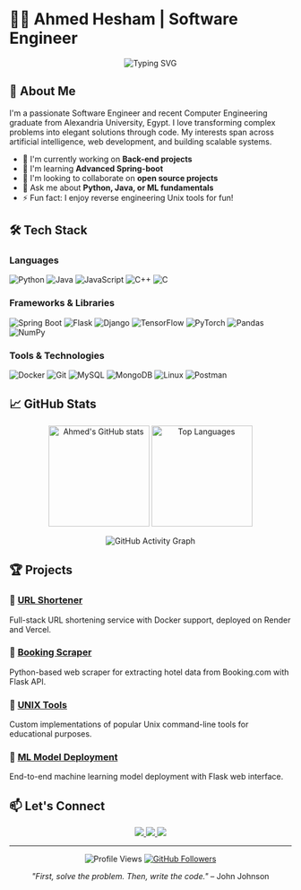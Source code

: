 # 👨‍💻 Ahmed Hesham | Software Engineer

<p align="center">
  <img src="https://readme-typing-svg.demolab.com?font=Fira+Code&pause=1000&color=22D3EE&center=true&vCenter=true&width=435&lines=AI+Enthusiast;Back-End+Developer;Problem+Solver;Continuous+Learner" alt="Typing SVG" />
</p>

## 🚀 About Me

I'm a passionate Software Engineer and recent Computer Engineering graduate from Alexandria University, Egypt. I love transforming complex problems into elegant solutions through code. My interests span across artificial intelligence, web development, and building scalable systems.

- 🔭 I'm currently working on **Back-end projects**
- 🌱 I'm learning **Advanced Spring-boot**
- 👯 I'm looking to collaborate on **open source projects**
- 💬 Ask me about **Python, Java, or ML fundamentals**
- ⚡ Fun fact: I enjoy reverse engineering Unix tools for fun!

## 🛠️ Tech Stack

### **Languages**
![Python](https://img.shields.io/badge/Python-3776AB?style=for-the-badge&logo=python&logoColor=white)
![Java](https://img.shields.io/badge/Java-ED8B00?style=for-the-badge&logo=openjdk&logoColor=white)
![JavaScript](https://img.shields.io/badge/JavaScript-F7DF1E?style=for-the-badge&logo=javascript&logoColor=black)
![C++](https://img.shields.io/badge/C++-00599C?style=for-the-badge&logo=c%2B%2B&logoColor=white)
![C](https://img.shields.io/badge/C-A8B9CC?style=for-the-badge&logo=c&logoColor=black)

### **Frameworks & Libraries**
![Spring Boot](https://img.shields.io/badge/Spring_Boot-6DB33F?style=for-the-badge&logo=springboot&logoColor=white)
![Flask](https://img.shields.io/badge/Flask-000000?style=for-the-badge&logo=flask&logoColor=white)
![Django](https://img.shields.io/badge/Django-ff0000?style=for-the-badge&logo=django&logoColor=white)
![TensorFlow](https://img.shields.io/badge/TensorFlow-FF6F00?style=for-the-badge&logo=tensorflow&logoColor=white)
![PyTorch](https://img.shields.io/badge/PyTorch-EE4C2C?style=for-the-badge&logo=pytorch&logoColor=white)
![Pandas](https://img.shields.io/badge/Pandas-150458?style=for-the-badge&logo=pandas&logoColor=white)
![NumPy](https://img.shields.io/badge/NumPy-013243?style=for-the-badge&logo=numpy&logoColor=white)


### **Tools & Technologies**
![Docker](https://img.shields.io/badge/Docker-2496ED?style=for-the-badge&logo=docker&logoColor=white)
![Git](https://img.shields.io/badge/Git-F05032?style=for-the-badge&logo=git&logoColor=white)
![MySQL](https://img.shields.io/badge/MySQL-4479A1?style=for-the-badge&logo=mysql&logoColor=white)
![MongoDB](https://img.shields.io/badge/MongoDB-47A248?style=for-the-badge&logo=mongodb&logoColor=white)
![Linux](https://img.shields.io/badge/Linux-FCC624?style=for-the-badge&logo=linux&logoColor=black)
![Postman](https://img.shields.io/badge/Postman-FF6C37?style=for-the-badge&logo=postman&logoColor=white)

## 📈 GitHub Stats

<p align="center">
  <img height="180em" src="https://github-readme-stats.vercel.app/api?username=Ahmed122000&show_icons=true&theme=radical&hide_border=true&count_private=true" alt="Ahmed's GitHub stats" />
  <img height="180em" src="https://github-readme-stats.vercel.app/api/top-langs/?username=Ahmed122000&layout=compact&theme=radical&hide_border=true" alt="Top Languages" />
</p>

<p align="center">
  <img src="https://github-readme-activity-graph.vercel.app/graph?username=Ahmed122000&theme=react-dark&hide_border=true&area=true" alt="GitHub Activity Graph" />
</p>

## 🏆 Projects

### 🔗 [URL Shortener](https://github.com/Ahmed122000/URL_Shortener)
Full-stack URL shortening service with Docker support, deployed on Render and Vercel.

### 🏨 [Booking Scraper](https://github.com/Ahmed122000/Hotels_Scraper)
Python-based web scraper for extracting hotel data from Booking.com with Flask API.

### 🐧 [UNIX Tools](https://github.com/Ahmed122000/Unix_Tools)
Custom implementations of popular Unix command-line tools for educational purposes.

### 🤖 [ML Model Deployment](https://github.com/Ahmed122000/ML_model_deployment)
End-to-end machine learning model deployment with Flask web interface.

## 📫 Let's Connect

<p align="center">
  <a href="https://www.linkedin.com/in/ahmed-hesham-7978481b4/">
    <img src="https://img.shields.io/badge/LinkedIn-0077B5?style=for-the-badge&logo=linkedin&logoColor=white" />
  </a>
  <a href="mailto:ahmedhesham122000@gmail.com">
    <img src="https://img.shields.io/badge/Gmail-D14836?style=for-the-badge&logo=gmail&logoColor=white" />
  </a>
  <a href="https://ahmed122000.github.io/Portfolio/">
    <img src="https://img.shields.io/badge/Portfolio-18A303?style=for-the-badge&logo=google-chrome&logoColor=white" />
  </a>
</p>

---

<p align="center">
  <img src="https://komarev.com/ghpvc/?username=Ahmed122000&label=Profile%20Views&color=0e75b6&style=flat" alt="Profile Views" />
  <a href="https://github.com/Ahmed122000?tab=followers">
    <img src="https://img.shields.io/github/followers/Ahmed122000?label=Followers&style=social" alt="GitHub Followers">
  </a>
</p>

<p align="center"> 
  <i>"First, solve the problem. Then, write the code."</i> – John Johnson
</p>
